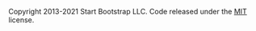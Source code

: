 
Copyright 2013-2021 Start Bootstrap LLC. Code released under the [MIT](https://github.com/StartBootstrap/startbootstrap-resume/blob/master/LICENSE) license.
